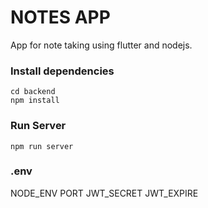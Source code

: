 # NOTES APP

App for note taking using flutter and nodejs.

### Install dependencies

```
cd backend
npm install

```

### Run Server

```
npm run server
```

### .env

NODE_ENV 
PORT 
JWT_SECRET 
JWT_EXPIRE



